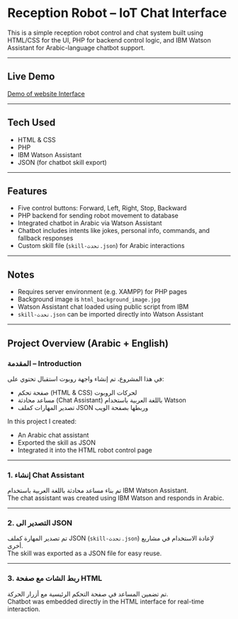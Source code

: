 # Reception Robot – IoT Chat Interface

This is a simple reception robot control and chat system built using HTML/CSS for the UI, PHP for backend control logic, and IBM Watson Assistant for Arabic-language chatbot support.

---

##  Live Demo  
[Demo of website Interface](https://wael-a-alghamdi.github.io/Reception-robot-assistant/index.html)

---

##  Tech Used  
- HTML & CSS  
- PHP  
- IBM Watson Assistant  
- JSON (for chatbot skill export)

---

##  Features  
- Five control buttons: Forward, Left, Right, Stop, Backward  
- PHP backend for sending robot movement to database  
- Integrated chatbot in Arabic via Watson Assistant  
- Chatbot includes intents like jokes, personal info, commands, and fallback responses  
- Custom skill file (`skill-تحدث.json`) for Arabic interactions  

---

##  Notes  
- Requires server environment (e.g. XAMPP) for PHP pages  
- Background image is `html_background_image.jpg`  
- Watson Assistant chat loaded using public script from IBM  
- `skill-تحدث.json` can be imported directly into Watson Assistant

---

##  Project Overview (Arabic + English)

###  المقدمة – Introduction  
في هذا المشروع، تم إنشاء واجهة روبوت استقبال تحتوي على:

- صفحة تحكم (HTML & CSS) لحركات الروبوت  
- مساعد محادثة (Chat Assistant) باللغة العربية باستخدام Watson  
- تصدير المهارات كملف JSON وربطها بصفحة الويب  

In this project I created:
- An Arabic chat assistant  
- Exported the skill as JSON  
- Integrated it into the HTML robot control page

---

### 1. إنشاء Chat Assistant  
تم بناء مساعد محادثة باللغة العربية باستخدام IBM Watson Assistant.  
The chat assistant was created using IBM Watson and responds in Arabic.

---

### 2. التصدير الى JSON  
تم تصدير المهارة كملف JSON (`skill-تحدث.json`) لإعادة الاستخدام في مشاريع أخرى.  
The skill was exported as a JSON file for easy reuse.

---

### 3. ربط الشات مع صفحة HTML  
تم تضمين المساعد في صفحة التحكم الرئيسية مع أزرار الحركة.  
Chatbot was embedded directly in the HTML interface for real-time interaction.
